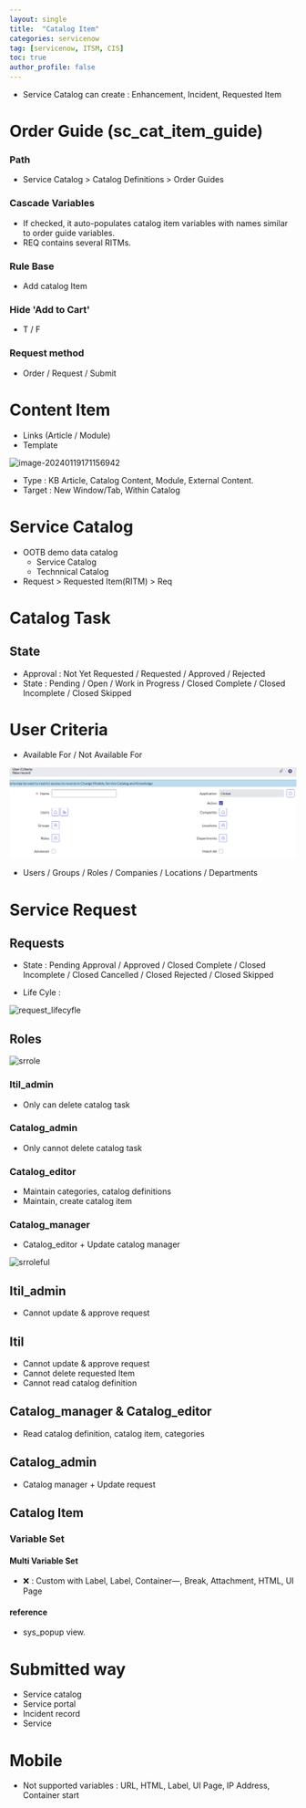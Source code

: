 ```yaml
---
layout: single
title:  "Catalog Item"
categories: servicenow
tag: [servicenow, ITSM, CIS]
toc: true
author_profile: false
---
```


- Service Catalog can create : Enhancement, Incident, Requested Item

# Order Guide (sc_cat_item_guide)

### Path

- Service Catalog > Catalog Definitions > Order Guides

### Cascade Variables

- If checked, it auto-populates catalog item variables with names similar to order guide variables.
- REQ contains several RITMs.

### Rule Base

- Add catalog Item

### Hide 'Add to Cart'

- T / F

### Request method

- Order / Request / Submit 



# Content Item

- Links (Article / Module)
- Template

![image-20240119171156942](C:\Users\User\Documents\Workspace\Moon-Nari.github.io\images\2024-01-18-servicenow_catalogItem\image-20240119171156942.png?raw=true)

- Type : KB Article, Catalog Content, Module, External Content.
- Target : New Window/Tab, Within Catalog



# Service Catalog

- OOTB demo data catalog
  - Service Catalog
  - Technnical Catalog
- Request > Requested Item(RITM) > Req



# Catalog Task

## State

- Approval : Not Yet Requested / Requested / Approved / Rejected
- State : Pending / Open / Work in Progress / Closed Complete / Closed Incomplete / Closed Skipped



# User Criteria

- Available For / Not Available For

![image-20240118161036238](https://github.com/Moon-NaRi/Moon-Nari.github.io/blob/5260e00ea482f37b5abc73be17169de8101a19b8/images/2024-01-18-servicenow_catalogItem/image-20240118161036238.png?raw=true)

- Users / Groups / Roles / Companies / Locations / Departments



# Service Request

## Requests

- State : Pending Approval / Approved / Closed Complete / Closed Incomplete / Closed Cancelled / Closed Rejected / Closed Skipped

- Life Cyle :

![request_lifecyfle](C:\Users\User\Documents\Workspace\Moon-Nari.github.io\images\2024-01-18-servicenow_catalogItem\request_lifecyfle.jpg?raw=true)



## Roles

![srrole](C:\Users\User\Documents\Workspace\Moon-Nari.github.io\images\2024-01-18-servicenow_catalogItem\srrole.jpg?raw=true)

### Itil_admin

- Only can delete catalog task

### Catalog_admin

- Only cannot delete catalog task

### Catalog_editor

- Maintain categories, catalog definitions
- Maintain, create catalog item

### Catalog_manager

- Catalog_editor + Update catalog manager



![srroleful](C:\Users\User\Documents\Workspace\Moon-Nari.github.io\images\2024-01-18-servicenow_catalogItem\srroleful.jpg?raw=true)

## Itil_admin

- Cannot update & approve request

## Itil

- Cannot update & approve request
- Cannot delete requested Item
- Cannot read catalog definition

## Catalog_manager & Catalog_editor

- Read catalog definition, catalog item, categories

## Catalog_admin

- Catalog manager + Update request



## Catalog Item

### Variable Set



#### Multi Variable Set

- :x: : Custom with Label, Label, Container―, Break, Attachment, HTML, UI Page



#### reference

- sys_popup view.



# Submitted way

- Service catalog
- Service portal
- Incident record
- Service



# Mobile

- Not supported variables : URL, HTML, Label, UI Page, IP Address, Container start
